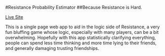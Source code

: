 #Resistance Probability Estimator
##Because Resistance is Hard.

[Live Site](http://www.danfinlay.com/projects/resistance/probability)

This is a single page web app to aid in the logic side of Resistance, a very fun bluffing game whose logic, especially with many players, can be a bit overwhelming.  Hopefully with this app statistically clarifying everything, people can spend less time thinking and more time lying to their friends, and generally damaging trusting friendships.